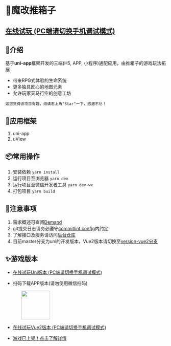 # 🎃魔改推箱子

## [在线试玩 (PC端请切换手机调试模式)](http://aring1998.gitee.io/sokoban-online)

## 📖介绍
基于**uni-app**框架开发的三端(H5, APP, 小程序)通配应用，由推箱子的游戏玩法拓展
* 带来RPG式体验的生命系统
* 更多独具匠心的地图元素
* 允许玩家天马行空的创意工坊
```
如您觉得该项目有趣，烦请右上角"Star"一下，感激不尽！
```

## 🔨应用框架
1. uni-app
2. uView

## 📦常用操作
1. 安装依赖 `yarn install`
2. 运行项目至浏览器 `yarn dev`
3. 运行项目至微信开发者工具 `yarn dev-wx`
4. 打包项目 `yarn build`

## 🧨注意事项
1. 需求概述可查阅[Demand](/docs/Demand.md)
2. git提交日志请务必遵守[commitlint.config](/commitlint.config.js)内约定
3. 了解接口及服务请访问[后台仓库](https://gitee.com/funzeros/box-man)
4. 目前master分支为uni的开发版本，Vue2版本请切换至[version-vue2分支](https://gitee.com/aring1998/sokoban/tree/version-vue2/)

## ✨游戏版本
- [在线试玩Uni版本 (PC端请切换手机调试模式)](http://aring1998.gitee.io/sokoban-online)

- 扫码下载APP版本(请勿使用微信扫码)

<img height="90" src="http://aring.3vfree.cc/my-img/sokoban/app.png" style="margin-left: 50px" />

- [在线试玩Vue2版本 (PC端请切换手机调试模式)](http://aringproject.3vfree.net/#/index)

- [游戏已上架！点击了解详情](https://www.taptap.com/app/224432/)
